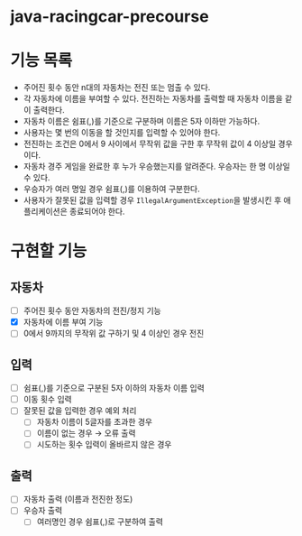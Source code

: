 # java-racingcar-precourse

# 기능 목록

- 주어진 횟수 동안 n대의 자동차는 전진 또는 멈출 수 있다.
- 각 자동차에 이름을 부여할 수 있다. 전진하는 자동차를 출력할 때 자동차 이름을 같이 출력한다.
- 자동차 이름은 쉼표(,)를 기준으로 구분하며 이름은 5자 이하만 가능하다.
- 사용자는 몇 번의 이동을 할 것인지를 입력할 수 있어야 한다.
- 전진하는 조건은 0에서 9 사이에서 무작위 값을 구한 후 무작위 값이 4 이상일 경우이다.
- 자동차 경주 게임을 완료한 후 누가 우승했는지를 알려준다. 우승자는 한 명 이상일 수 있다.
- 우승자가 여러 명일 경우 쉼표(,)를 이용하여 구분한다.
- 사용자가 잘못된 값을 입력할 경우 `IllegalArgumentException`을 발생시킨 후 애플리케이션은 종료되어야 한다.

# 구현할 기능

## 자동차

- [ ]  주어진 횟수 동안 자동차의 전진/정지 기능
- [x]  자동차에 이름 부여 기능
- [ ]  0에서 9까지의 무작위 값 구하기 및 4 이상인 경우 전진

## 입력

- [ ]  쉼표(,)를 기준으로 구분된 5자 이하의 자동차 이름 입력
- [ ]  이동 횟수 입력
- [ ]  잘못된 값을 입력한 경우 예외 처리
    - [ ]  자동차 이름이 5글자를 초과한 경우
    - [ ]  이름이 없는 경우 → 오류 출력
    - [ ]  시도하는 횟수 입력이 올바르지 않은 경우

## 출력

- [ ]  자동차 출력 (이름과 전진한 정도)
- [ ]  우승자 출력
    - [ ]  여러명인 경우 쉼표(,)로 구분하여 출력